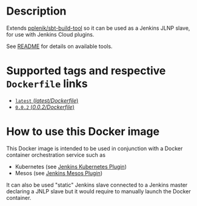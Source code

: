 # Description

Extends [pplenik/sbt-build-tool](https://hub.docker.com/r/pplenik/sbt-build-tool/) so it can be used as a Jenkins JLNP slave, for use with Jenkins Cloud plugins.

See [README](https://hub.docker.com/r/jupeter/scala-build-tools/) for details on available tools.

# Supported tags and respective `Dockerfile` links

-   [`latest` (*latest/Dockerfile*)](https://github.com/jupeter/scala-build-tools-dockerfile/blob/master/Dockerfile)
-   [`0.0.2` (*0.0.2/Dockerfile*)](https://github.com/jupeter/scala-build-tools-dockerfile/blob/0.0.2/Dockerfile)

# How to use this Docker image

 This Docker image is intended to be used in conjunction with a Docker container orchestration service such as
 -   Kubernetes (see [Jenkins Kubernetes Plugin](https://wiki.jenkins-ci.org/display/JENKINS/Kubernetes+Plugin))
 -   Mesos (see [Jenkins Mesos Plugin](https://wiki.jenkins-ci.org/display/JENKINS/Mesos+Plugin))

It can also be used "static" Jenkins slave connected to a Jenkins master declaring a JNLP slave but it would require to manually launch the Docker container.